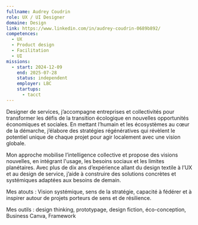 ```yaml
---
fullname: Audrey Coudrin
role: UX / UI Designer
domaine: Design
link: https://www.linkedin.com/in/audrey-coudrin-0689b892/
competences:
  - UX
  - Product design
  - Facilitation
  - UI
missions:
  - start: 2024-12-09
    end: 2025-07-28
    status: independent
    employer: LBC
    startups:
      - tacct
---
```

Designer de services, j’accompagne entreprises et collectivités pour transformer les défis de la transition écologique en nouvelles opportunités économiques et sociales. En mettant l’humain et les écosystèmes au cœur de la démarche, j’élabore des stratégies régénératives qui révèlent le potentiel unique de chaque projet pour agir localement avec une vision globale.

Mon approche mobilise l’intelligence collective et propose des visions nouvelles, en intégrant l'usage, les besoins sociaux et les limites planétaires. Avec plus de dix ans d’expérience allant du design textile à l’UX et au design de service, j’aide à construire des solutions concrètes et systémiques adaptées aux besoins de demain.

Mes atouts : Vision systémique, sens de la stratégie, capacité à fédérer et à inspirer autour de projets porteurs de sens et de résilience.

Mes outils : design thinking, prototypage, design fiction, éco-conception, Business Canva, Framework